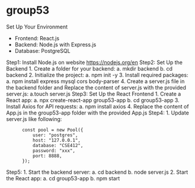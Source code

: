 # group53

Set Up Your Environment
- Frontend: React.js
- Backend: Node.js with Express.js
- Database: PostgreSQL

Step1: Install Node.js on website https://nodejs.org/en
Step2: Set Up the Backend
        1. Create a folder for your backend:
          a. mkdir backend
          b. cd backend
        2. Initialize the project:
          a. npm init -y
        3. Install required packages:
          a. npm install express mysql cors body-parser
        4. Create a server.js file in the backend folder and Replace the content of server.js with the provided server.js:
          a.touch server.js
Step3: Set Up the React Frontend
        1. Create a React app:
          a. npx create-react-app group53-app 
          b. cd group53-app 
        3. Install Axios for API requests:
          a. npm install axios
        4. Replace the content of App.js in the group53-app folder with the provided App.js
Step4: 
      1. Update server.js like following:
    
          const pool = new Pool({
              user: "postgres",
              host: "127.0.0.1",
              database: "CSE412",
              password: "xxx",
              port: 8888,
          });

Step5:
    1. Start the backend server:
        a. cd backend
        b. node server.js
    2. Start the React app: 
        a. cd group53-app
        b. npm start
    
          
